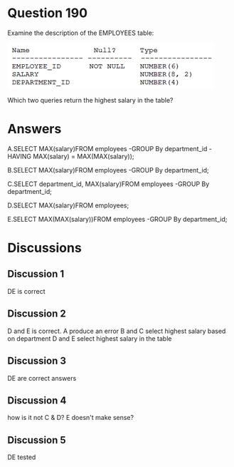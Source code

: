 # Question 190
Examine the description of the EMPLOYEES table:

![](../images/image91.png)
		
Which two queries return the highest salary in the table?

# Answers
A.SELECT MAX(salary)FROM employees -GROUP By department_id -HAVING MAX(salary) = MAX(MAX(salary));

B.SELECT MAX(salary)FROM employees -GROUP By department_id;

C.SELECT department_id, MAX(salary)FROM employees -GROUP By department_id;

D.SELECT MAX(salary)FROM employees;

E.SELECT MAX(MAX(salary))FROM employees -GROUP By department_id;

# Discussions
## Discussion 1
DE is correct

## Discussion 2
D and E is correct.
A produce an error
B and C select highest salary based on department
D and E select highest salary in the table

## Discussion 3
DE are correct answers

## Discussion 4
how is it not C & D? E doesn't make sense?

## Discussion 5
DE tested


